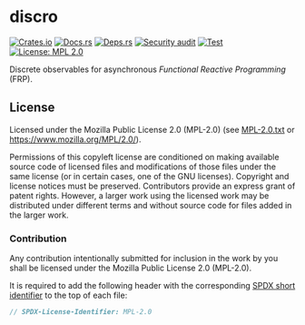 <!-- SPDX-FileCopyrightText: The discro authors -->
<!-- SPDX-License-Identifier: MPL-2.0 -->

# discro

[![Crates.io](https://img.shields.io/crates/v/discro.svg)](https://crates.io/crates/discro)
[![Docs.rs](https://docs.rs/discro/badge.svg)](https://docs.rs/discro)
[![Deps.rs](https://deps.rs/repo/github/uklotzde/discro/status.svg)](https://deps.rs/repo/github/uklotzde/discro)
[![Security audit](https://github.com/uklotzde/discro/actions/workflows/audit-dependencies.yaml/badge.svg)](https://github.com/uklotzde/discro/actions/workflows/audit-dependencies.yaml)
[![Test](https://github.com/uklotzde/discro/actions/workflows/test.yaml/badge.svg)](https://github.com/uklotzde/discro/actions/workflows/test.yaml)
[![License: MPL 2.0](https://img.shields.io/badge/License-MPL_2.0-brightgreen.svg)](https://opensource.org/licenses/MPL-2.0)

Discrete observables for asynchronous _Functional Reactive Programming_ (FRP).

## License

Licensed under the Mozilla Public License 2.0 (MPL-2.0) (see [MPL-2.0.txt](LICENSES/MPL-2.0.txt) or <https://www.mozilla.org/MPL/2.0/>).

Permissions of this copyleft license are conditioned on making available source code of licensed files and modifications of those files under the same license (or in certain cases, one of the GNU licenses). Copyright and license notices must be preserved. Contributors provide an express grant of patent rights. However, a larger work using the licensed work may be distributed under different terms and without source code for files added in the larger work.

### Contribution

Any contribution intentionally submitted for inclusion in the work by you shall be licensed under the Mozilla Public License 2.0 (MPL-2.0).

It is required to add the following header with the corresponding [SPDX short identifier](https://spdx.dev/ids/) to the top of each file:

```rust
// SPDX-License-Identifier: MPL-2.0
```
